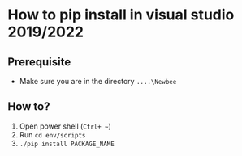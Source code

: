 # How to pip install in visual studio 2019/2022

## Prerequisite

- Make sure you are in the directory `....\Newbee`

## How to?

1. Open power shell (`Ctrl+ ~`) 
2. Run `cd env/scripts `
3. `./pip install PACKAGE_NAME`
